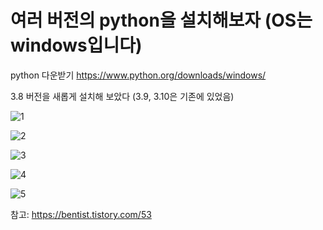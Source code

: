# 여러 버전의 python을 설치해보자  (OS는 windows입니다) 

python 다운받기
https://www.python.org/downloads/windows/

3.8 버전을 새롭게 설치해 보았다 (3.9, 3.10은 기존에 있었음)

![1](https://user-images.githubusercontent.com/86518113/173232690-7bf05b58-84e2-4742-83fc-b2f536bf7ef1.jpg)

![2](https://user-images.githubusercontent.com/86518113/173232698-585dc1ab-c25f-4088-bb85-4cd000715f7e.jpg) 


![3](https://user-images.githubusercontent.com/86518113/173232703-afec0f19-ee70-4051-a0bb-2f9dabd94f19.jpg)


![4](https://user-images.githubusercontent.com/86518113/173232710-c21b9b26-1f74-441a-947c-8c05bb1c24a0.jpg)


![5](https://user-images.githubusercontent.com/86518113/173232717-c77f5f29-28fd-4ab0-b38d-83af37044e12.jpg)




참고: https://bentist.tistory.com/53
